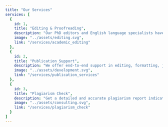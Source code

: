 ```yaml
---
title: "Our Services"
services: [
  {
    id: 1,
    title: "Editing & Proofreading",
    description: "Our PhD editors and English language specialists have worked on tons of manuscripts and know exactly what to do with your content. Hence you get a well polished content for publication.",
    image: "../assets/editing.svg",
    link: "/services/academic_editing"
  },
  {
    id: 2,
    title: "Publication Support",
    description: "We offer end-to-end support in editing, formatting, journal selection, plagiarism check, artwork and submission. If you do not have a lot of time and want to publish quickly, talk to us.",
    image: "../assets/development.svg",
    link: "/services/publication_services"
  },
  {
    id: 3,
    title: "Plagiarism Check",
    description: "Get a detailed and accurate plagiarism report indicating what percentage matches to the other sources. We recommend how you can improve the paper and help you fix the writing.",
    image: "../assets/consulting.svg",
    link: "/services/plagiarism_check"
  }
]
---
```

